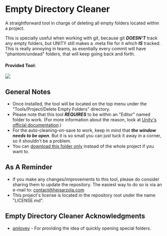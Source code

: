 # Empty Directory Cleaner
A straightforward tool in charge of deleting all empty folders located within a project.

This is specially useful when working with git, because git ***DOESN'T*** track any empty folders, but UNITY still makes a .meta file for it which ***IS*** tracked. This is really annoying in teams, as esentially every commit will have "phantom/undead" folders, that will keep going back and forth.

#### Provided Tool:
![](https://github.com/heisarzola/Unity-Development-Tools/blob/master/Tools/Editor/Empty%20Directory%20Cleaner/Empty%20Directory%20Cleaner.gif)

## General Notes

* Once installed, the tool will be located on the top menu under the "Tools/Project/Delete Empty Folders" directory.
* Please note that this tool ***REQUIRES*** to be within an "Editor" named folder to work. (For more information about the reason, look at [Unity's official documentation](https://docs.unity3d.com/560/Documentation/Manual/SpecialFolders.html).)
* For the auto-cleaning-on-save to work, keep in mind that ***the window needs to be open***. But it is so small you can just tuck it away in a corner, so it shouldn't be a problem.
* You can [download this folder only](https://minhaskamal.github.io/DownGit/#/home?url=https://github.com/heisarzola/Unity-Development-Tools/tree/master/Tools/Editor/Empty%20Directory%20Cleaner) instead of the whole project if you want to.

## As A Reminder 
* If you make any changes/improvements to this tool, please do consider sharing them to update the repository. The easiest way to do so is via an e-mail to: contact@heisarzola.com
* This project's license is located in the repository root under the name "LICENSE.md".

## Empty Directory Cleaner Acknowledgments

* [amlovey](http://www.amlovey.com/) - For providing the idea of quickly opening special folders.